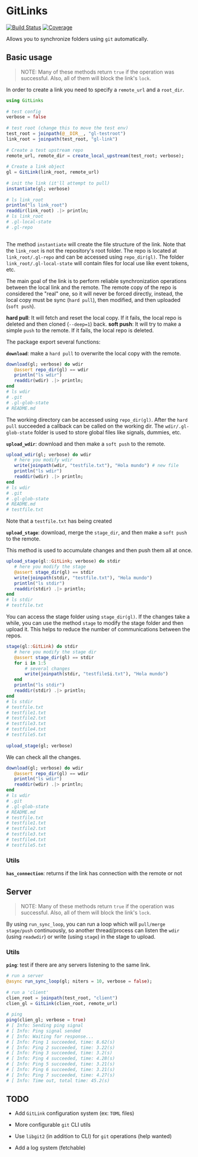 # GitLinks
 
[![Build Status](https://github.com/josePereiro/GitLinks.jl/workflows/CI/badge.svg)](https://github.com/josePereiro/GitLinks.jl/actions)
[![Coverage](https://codecov.io/gh/josePereiro/GitLinks.jl/branch/main/graph/badge.svg)](https://codecov.io/gh/josePereiro/GitLinks.jl)
 
Allows you to synchronize folders using `git` automatically.
 
## Basic usage
 
> NOTE: Many of these methods return `true` if the operation was successful. Also, all of them will block the link's `lock`.
 
In order to create a link you need to specify a `remote_url` and a `root_dir`.
 
```julia
using GitLinks
 
# test config
verbose = false
 
# test root (change this to move the test env)
test_root = joinpath(@__DIR__, "gl-testroot")
link_root = joinpath(test_root, "gl-link")
 
# Create a test upstream repo
remote_url, remote_dir = create_local_upstream(test_root; verbose);
 
# Create a link object
gl = GitLink(link_root, remote_url)
 
# init the link (it'll attempt to pull)
instantiate(gl; verbose)
 
# ls link_root
println("ls link_root")
readdir(link_root) .|> println;
# ls link_root
# .gl-local-state
# .gl-repo
 
```
 
The method `instantiate` will create the file structure of the link.
Note that the `link_root` is not the repository's root folder.
The repo is located at `link_root/.gl-repo` and can be accessed using `repo_dir(gl)`.
The folder `link_root/.gl-local-state` will contain files for local use like event tokens, etc.
 
The main goal of the link is to perform reliable synchronization operations between the local link and the remote.
The remote copy of the repo is considered the "real" one, so it will never be forced directly, instead, the local copy must be sync (`hard pull`), then modified, and then uploaded (`soft push`).
 
**hard pull**: It will fetch and reset the local copy. If it fails, the local repo is deleted and then cloned (`--deep=1`) back.
**soft push**: It will try to make a simple `push` to the remote. If it fails, the local repo is deleted.
 
The package export several functions:
 
**`download`**: make a `hard pull` to overwrite the local copy with the remote.
 
```julia
download(gl; verbose) do wdir
   @assert repo_dir(gl) == wdir
   println("ls wdir")
   readdir(wdir) .|> println;
end
# ls wdir
# .git
# .gl-glob-state
# README.md
```
 
The working directory can be accessed using `repo_dir(gl)`.
After the `hard pull` succeeded a callback can be called on the working dir.
The `wdir/.gl-glob-state` folder is used to store global files like signals, dummies, etc.
 
**`upload_wdir`**: download and then make a `soft push` to the remote.
 
```julia
upload_wdir(gl; verbose) do wdir
   # here you modify wdir
   write(joinpath(wdir, "testfile.txt"), "Hola mundo") # new file
   println("ls wdir")
   readdir(wdir) .|> println;
end
# ls wdir
# .git
# .gl-glob-state
# README.md
# testfile.txt
```
Note that a `testfile.txt` has being created
 
**`upload_stage`**: download, merge the `stage_dir`, and then make a `soft push` to the remote.
 
This method is used to accumulate changes and then push them all at once.
 
```julia
upload_stage(gl::GitLink; verbose) do stdir
   # here you modify the stage
   @assert stage_dir(gl) == stdir
   write(joinpath(stdir, "testfile.txt"), "Hola mundo")
   println("ls stdir")
   readdir(stdir) .|> println;
end
# ls stdir
# testfile.txt
```
 
You can access the stage folder using `stage_dir(gl)`.
If the changes take a while, you can use the method `stage` to modify the stage folder and then upload it.
This helps to reduce the number of communications between the repos.
 
```julia
stage(gl::GitLink) do stdir
   # here you modify the stage dir
   @assert stage_dir(gl) == stdir
   for i in 1:5
       # several changes
       write(joinpath(stdir, "testfile$i.txt"), "Hola mundo")
   end
   println("ls stdir")
   readdir(stdir) .|> println;
end
# ls stdir
# testfile.txt
# testfile1.txt
# testfile2.txt
# testfile3.txt
# testfile4.txt
# testfile5.txt
 
upload_stage(gl; verbose)
```
 
We can check all the changes.
 
```julia
download(gl; verbose) do wdir
   @assert repo_dir(gl) == wdir
   println("ls wdir")
   readdir(wdir) .|> println;
end
# ls wdir
# .git
# .gl-glob-state
# README.md
# testfile.txt
# testfile1.txt
# testfile2.txt
# testfile3.txt
# testfile4.txt
# testfile5.txt
```
 
 
### Utils
 
**`has_connection`**: returns if the link has connection with the remote or not
 
## Server
 
> NOTE: Many of these methods return `true` if the operation was successful. Also, all of them will block the link's `lock`.
 
By using `run_sync_loop`, you can run a loop which will `pull/merge stage/push` continuously, so another thread/process can listen the `wdir` (using `readwdir`) or write (using `stage`) in the stage to upload.
 
### Utils
 
**`ping`**: test if there are any servers listening to the same link.
 
```julia
# run a server
@async run_sync_loop(gl; niters = 10, verbose = false);
 
# run a 'client'
clien_root = joinpath(test_root, "client")
clien_gl = GitLink(clien_root, remote_url)
 
# ping
ping(clien_gl; verbose = true)
# [ Info: Sending ping signal
# [ Info: Ping signal sended
# [ Info: Waiting for response...
# [ Info: Ping 1 succeeded, time: 8.62(s)
# [ Info: Ping 2 succeeded, time: 3.22(s)
# [ Info: Ping 3 succeeded, time: 3.2(s)
# [ Info: Ping 4 succeeded, time: 4.28(s)
# [ Info: Ping 5 succeeded, time: 3.21(s)
# [ Info: Ping 6 succeeded, time: 3.21(s)
# [ Info: Ping 7 succeeded, time: 4.27(s)
# [ Info: Time out, total time: 45.2(s)
```
 
## TODO
 
- Add `GitLink` configuration system (ex: `TOML` files)
 
- More configurable `git` CLI utils
- Use `libgit2` (in addition to CLI) for `git` operations (help wanted)
- Add a log system (fetchable)
 